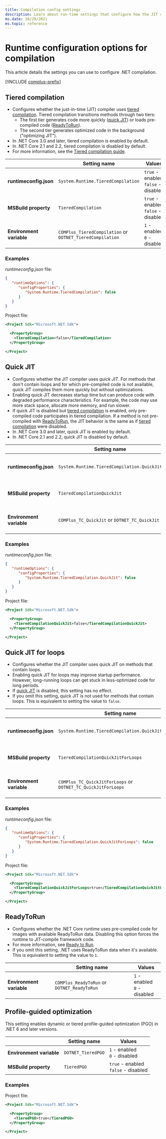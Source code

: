 ```yaml
---
title: Compilation config settings
description: Learn about run-time settings that configure how the JIT compiler works for .NET apps.
ms.date: 10/29/2021
ms.topic: reference
---
```

# Runtime configuration options for compilation

This article details the settings you can use to configure .NET compilation.

[!INCLUDE [complus-prefix](../../../includes/complus-prefix.md)]

## Tiered compilation

- Configures whether the just-in-time (JIT) compiler uses [tiered compilation](../whats-new/dotnet-core-3-0.md#tiered-compilation). Tiered compilation transitions methods through two tiers:
  - The first tier generates code more quickly ([quick JIT](#quick-jit)) or loads pre-compiled code ([ReadyToRun](#readytorun)).
  - The second tier generates optimized code in the background ("optimizing JIT").
- In .NET Core 3.0 and later, tiered compilation is enabled by default.
- In .NET Core 2.1 and 2.2, tiered compilation is disabled by default.
- For more information, see the [Tiered compilation guide](https://github.com/dotnet/runtime/blob/main/docs/design/features/tiered-compilation.md).

| | Setting name | Values |
| - | - | - |
| **runtimeconfig.json** | `System.Runtime.TieredCompilation` | `true` - enabled<br/>`false` - disabled |
| **MSBuild property** | `TieredCompilation` | `true` - enabled<br/>`false` - disabled |
| **Environment variable** | `COMPlus_TieredCompilation` or `DOTNET_TieredCompilation` | `1` - enabled<br/>`0` - disabled |

### Examples

*runtimeconfig.json* file:

```json
{
   "runtimeOptions": {
      "configProperties": {
         "System.Runtime.TieredCompilation": false
      }
   }
}
```

Project file:

```xml
<Project Sdk="Microsoft.NET.Sdk">

  <PropertyGroup>
    <TieredCompilation>false</TieredCompilation>
  </PropertyGroup>

</Project>
```

## Quick JIT

- Configures whether the JIT compiler uses *quick JIT*. For methods that don't contain loops and for which pre-compiled code is not available, quick JIT compiles them more quickly but without optimizations.
- Enabling quick JIT decreases startup time but can produce code with degraded performance characteristics. For example, the code may use more stack space, allocate more memory, and run slower.
- If quick JIT is disabled but [tiered compilation](#tiered-compilation) is enabled, only pre-compiled code participates in tiered compilation. If a method is not pre-compiled with [ReadyToRun](#readytorun), the JIT behavior is the same as if [tiered compilation](#tiered-compilation) were disabled.
- In .NET Core 3.0 and later, quick JIT is enabled by default.
- In .NET Core 2.1 and 2.2, quick JIT is disabled by default.

| | Setting name | Values |
| - | - | - |
| **runtimeconfig.json** | `System.Runtime.TieredCompilation.QuickJit` | `true` - enabled<br/>`false` - disabled |
| **MSBuild property** | `TieredCompilationQuickJit` | `true` - enabled<br/>`false` - disabled |
| **Environment variable** | `COMPlus_TC_QuickJit` or `DOTNET_TC_QuickJit` | `1` - enabled<br/>`0` - disabled |

### Examples

*runtimeconfig.json* file:

```json
{
   "runtimeOptions": {
      "configProperties": {
         "System.Runtime.TieredCompilation.QuickJit": false
      }
   }
}
```

Project file:

```xml
<Project Sdk="Microsoft.NET.Sdk">

  <PropertyGroup>
    <TieredCompilationQuickJit>false</TieredCompilationQuickJit>
  </PropertyGroup>

</Project>
```

## Quick JIT for loops

- Configures whether the JIT compiler uses quick JIT on methods that contain loops.
- Enabling quick JIT for loops may improve startup performance. However, long-running loops can get stuck in less-optimized code for long periods.
- If [quick JIT](#quick-jit) is disabled, this setting has no effect.
- If you omit this setting, quick JIT is not used for methods that contain loops. This is equivalent to setting the value to `false`.

| | Setting name | Values |
| - | - | - |
| **runtimeconfig.json** | `System.Runtime.TieredCompilation.QuickJitForLoops` | `false` - disabled<br/>`true` - enabled |
| **MSBuild property** | `TieredCompilationQuickJitForLoops` | `false` - disabled<br/>`true` - enabled |
| **Environment variable** | `COMPlus_TC_QuickJitForLoops` or `DOTNET_TC_QuickJitForLoops` | `0` - disabled<br/>`1` - enabled |

### Examples

*runtimeconfig.json* file:

```json
{
   "runtimeOptions": {
      "configProperties": {
         "System.Runtime.TieredCompilation.QuickJitForLoops": false
      }
   }
}
```

Project file:

```xml
<Project Sdk="Microsoft.NET.Sdk">

  <PropertyGroup>
    <TieredCompilationQuickJitForLoops>true</TieredCompilationQuickJitForLoops>
  </PropertyGroup>

</Project>
```

## ReadyToRun

- Configures whether the .NET Core runtime uses pre-compiled code for images with available ReadyToRun data. Disabling this option forces the runtime to JIT-compile framework code.
- For more information, see [Ready to Run](../deploying/ready-to-run.md).
- If you omit this setting, .NET uses ReadyToRun data when it's available. This is equivalent to setting the value to `1`.

| | Setting name | Values |
| - | - | - |
| **Environment variable** | `COMPlus_ReadyToRun` or `DOTNET_ReadyToRun` | `1` - enabled<br/>`0` - disabled |

## Profile-guided optimization

This setting enables dynamic or tiered profile-guided optimization (PGO) in .NET 6 and later versions.

| | Setting name | Values |
| - | - | - |
| **Environment variable** | `DOTNET_TieredPGO` | `1` - enabled<br/>`0` - disabled |
| **MSBuild property** | `TieredPGO` | `true` - enabled<br/>`false` - disabled |

### Examples

Project file:

```xml
<Project Sdk="Microsoft.NET.Sdk">

  <PropertyGroup>
    <TieredPGO>true</TieredPGO>
  </PropertyGroup>

</Project>
```
